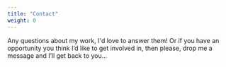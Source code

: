 ```yaml
---
title: "Contact"
weight: 0
---
```


Any questions about my work, I'd love to answer them! Or if you have an opportunity you think I’d like to get involved in, then please, drop me a message and I’ll get back to you...